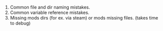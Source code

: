 1. Common file and dir naming mistakes.
2. Common variable reference mistakes.
3. Missing mods dirs (for ex. via steam) or mods missing files. (takes time to debug)